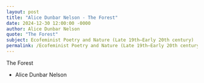 ```yaml
---
layout: post
title: "Alice Dunbar Nelson - The Forest"
date: 2024-12-30 12:00:00 -0000
author: Alice Dunbar Nelson
quote: "The Forest"
subject: Ecofeminist Poetry and Nature (Late 19th–Early 20th century)
permalink: /Ecofeminist Poetry and Nature (Late 19th–Early 20th century)/Alice Dunbar Nelson/Alice Dunbar Nelson - The Forest
---
```


The Forest

- Alice Dunbar Nelson
